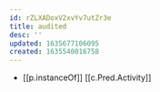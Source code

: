 ```yaml
---
id: rZLXADoxV2xvYv7utZr3e
title: audited
desc: ''
updated: 1635677106095
created: 1635540016758
---
```



- [[p.instanceOf]] [[c.Pred.Activity]]

